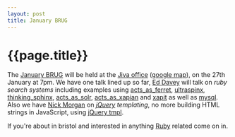 ```yaml
---
layout: post
title: January BRUG
---
```


# {{page.title}}

The [January BRUG](http://www.meetup.com/bristol-ruby-user-group/calendar/15706896/) will be held at the [Jiva office](http://jivatechnology.com) ([google map](http://maps.google.co.uk/maps?f=q&source=s_q&hl=en&geocode=&q=Jiva+Technology,+Bristol&sll=51.452055,-2.589276&sspn=0.008799,0.018647&ie=UTF8&hq=Jiva+Technology,&hnear=Bristol,+City+of+Bristol,+United+Kingdom&ll=51.452015,-2.590349&spn=0.008799,0.018647&z=16&iwloc=A)), on the 27th January at 7pm. We have one talk lined up so far, [Ed Davey](http://www.entangledbank.co.uk/) will talk on *ruby search systems* including examples using [acts_as_ferret](https://github.com/jkraemer/acts_as_ferret), [ultraspinx](https://github.com/fauna/ultrasphinx), [thinking_sphinx](http://freelancing-god.github.com/ts/en/), [acts_as_solr](https://github.com/railsfreaks/acts_as_solr), [acts_as_xapian](https://github.com/frabcus/acts_as_xapian) and [xapit](https://github.com/ryanb/xapit) as well as [mysql](http://www.mysql.com/). Also we have [Nick Morgan](http://skilldrick.co.uk) on *[jQuery](http://jquery.com) templating*, no more building HTML strings in JavaScript, using [jQuery tmpl](http://api.jquery.com/tmpl/).

If you're about in bristol and interested in anything [Ruby](http://www.ruby-lang.org/en/) related come on in.
